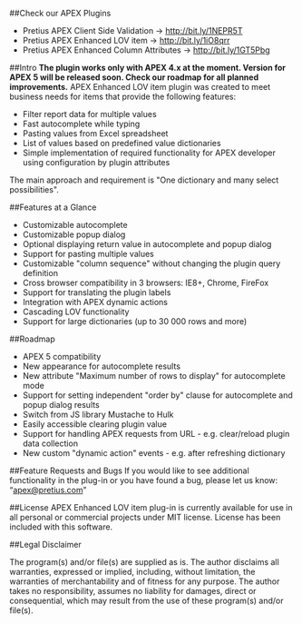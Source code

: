 ##Check our APEX Plugins
* Pretius APEX Client Side Validation -> http://bit.ly/1NEPR5T
* Pretius APEX Enhanced LOV item -> http://bit.ly/1iO8qrr
* Pretius APEX Enhanced Column Attributes -> http://bit.ly/1GT5Pbg

##Intro
**The plugin works only with APEX 4.x at the moment. Version for APEX 5 will be released soon. Check our roadmap for all planned improvements.**
APEX Enhanced LOV item plugin was created to meet business needs for items that provide the following features:
* Filter report data for multiple values
* Fast autocomplete while typing
* Pasting values from Excel spreadsheet
* List of values based on predefined value dictionaries
* Simple implementation of required functionality for APEX developer using configuration by plugin attributes

The main approach and requirement is "One dictionary and many select possibilities".

##Features at a Glance
* Customizable autocomplete
* Customizable popup dialog
* Optional displaying return value in autocomplete and popup dialog
* Support for pasting multiple values
* Customizable "column sequence" without changing the plugin query definition
* Cross browser compatibility in 3 browsers: IE8+, Chrome, FireFox
* Support for translating the plugin labels
* Integration with APEX dynamic actions
* Cascading LOV functionality
* Support for large dictionaries (up to 30 000 rows and more)

##Roadmap
* APEX 5 compatibility
* New appearance for autocomplete results
* New attribute "Maximum number of rows to display" for autocomplete mode
* Support for setting independent "order by" clause for autocomplete and popup dialog results
* Switch from JS library Mustache to Hulk
* Easily accessible clearing plugin value
* Support for handling APEX requests from URL - e.g. clear/reload plugin data collection
* New custom "dynamic action" events - e.g. after refreshing dictionary

##Feature Requests and Bugs
If you would like to see additional functionality in the plug-in or you have found a bug, please let us know: “apex@pretius.com”

##License
APEX Enhanced LOV item plug-in is currently available for use in all personal or commercial projects under MIT license. License has been included with this software.

##Legal Disclaimer

The program(s) and/or file(s) are supplied as is. The author disclaims all warranties, expressed or implied, including, without limitation, the warranties of merchantability and of fitness for any purpose. The author takes no responsibility, assumes no liability for damages, direct or consequential, which may result from the use of these program(s) and/or file(s).